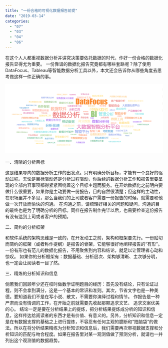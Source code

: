 ```yaml
---
title: "一份合格的可视化数据报告前提"
date: "2019-03-14"
categories: 
  - "07"
  - "03"
  - "04"
  - "06"
---
```


在这个人人都重视数据分析并讲究决策要依托数据的时代，作好一份合格的数据化报告显得尤为重要。 一份靠谱的数据化报告究竟都有哪些套路呢？除了使用DataFocus、Tableau等智能数据分析工具以外，本文还会告诉你从哪些角度去思考做这样一件正确的事。

![](images/微信截图_20190124175358.png)

一、清晰的分析目标

这是结果导向的数据分析工作的出发点。只有明确分析目标，才能有一个良好的驱动过程。无论是目标驱动还是分析过程驱动，你后续的数据分析工作和报告里要呈现的全部内容事项都得紧紧围绕着这个目标主题而服务。在开始数据化之前明白要做什么很重要，如果你是主动要做一份报告，目的自然很清楚；但这样的主动性，在职场里并不多见，那么当我们的上司或者客户需要一份报告的时候，就需要和他做一次开放而愉快的沟通。 在沟通之前，请梳理好相关的问题和疑问，沟通的目的最终也是为了明确分析的目标。同样在报告制作完毕以后，也需要检查这份报告有没有达到上司或者客户的预期。

二、简约的分析框架

和软件系统的架构思维是一致的，在开发动工之前，架构和框架要先行。一份贴切而简约的框架（或者称作提纲）是报告的骨架，它能够很好地阐释报告的“有形”。一份有形也有范儿的数据化报告，不用聚焦到内容和结论，就足以让管理者心动和惊叹。 如果你的分析框架有：数据基础、分析层次、架构够清晰、主次够分明，也一定会让阅读者一目了然。

三、精炼的分析知识和信息

倘若我们回顾年少还在校时做数学证明题目的经历：首先没有结论，只有论证过程，则不会拿到满分，这是一个基本的常识和准则。其次，节省文字也是一种美德。要知道我们不是在写小说、散文，不需要你演绎过程和情节。 作报告是一种严肃而没有情调的工作，在开始之前就需要先收起那颗追求文艺、 追求文案优美的心。 结论一定是要在分析结果上的提炼，把分析结果提炼成分析的知识和信息，这样传达给阅读者的东西才是有价值、有意义的。另外，分析知识和信息一定是在有数据支撑的基础之上进行提炼，不容忍有任何主观的臆断和“拍脑袋”的做法。所以在将分析结果精练为分析知识和信息后，我们需要再次审视数据支撑和分析知识的匹配与吻合程度。如果在报告里对某一观测值做了预测分析，就请也一并列出这个观测值的数据趋势。
